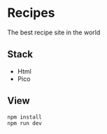 # Recipes
The best recipe site in the world

## Stack
- Html
- Pico

## View
```
npm install
npm run dev
```
